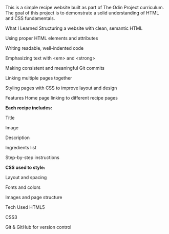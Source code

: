 This is a simple recipe website built as part of The Odin Project curriculum. The goal of this project is to demonstrate a solid understanding of HTML and CSS fundamentals.

What I Learned
Structuring a website with clean, semantic HTML

Using proper HTML elements and attributes

Writing readable, well-indented code

Emphasizing text with &lt;em&gt; and &lt;strong&gt;

Making consistent and meaningful Git commits

Linking multiple pages together

Styling pages with CSS to improve layout and design

Features
Home page linking to different recipe pages

<strong>Each recipe includes:</strong>

Title

Image

Description

Ingredients list

Step-by-step instructions

<strong>CSS used to style:</strong>

Layout and spacing

Fonts and colors

Images and page structure

Tech Used
HTML5

CSS3

Git & GitHub for version control